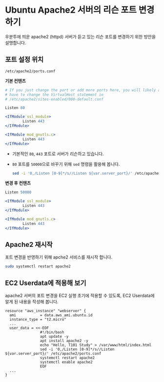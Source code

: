 # Ubuntu Apache2 서버의 리슨 포트 변경하기

우분투에 띄운 apache2 (httpd) 서버가 듣고 있는 리슨 포트를 변경하기 위한 방안을 설명합니다.

## 포트 설정 위치

`/etc/apache2/ports.conf`

**기본 컨텐츠**

```apache
# If you just change the port or add more ports here, you will likely also
# have to change the VirtualHost statement in
# /etc/apache2/sites-enabled/000-default.conf

Listen 80

<IfModule ssl_module>
        Listen 443
</IfModule>

<IfModule mod_gnutls.c>
        Listen 443
</IfModule>
```

- 기본적인 `80`, `443` 포트로 서버가 리슨하고 있습니다.
- `80` 포트를 `50000`으로 바꾸기 위해 `sed` 명령을 활용해 봅니다.

  ```bash
  sed -i '0,/Listen [0-9]*/s//Listen ${var.server_port}/' /etc/apache2/ports.conf
  ```

**변경 후 컨텐츠**

```apache
Listen 50000

<IfModule ssl_module>
        Listen 443
</IfModule>

<IfModule mod_gnutls.c>
        Listen 443
</IfModule>
```

## Apache2 재시작

포트 변경을 반영하기 위해 apche2 서비스를 재시작 합니다.

```bash
sudo systemctl restart apache2
```

## EC2 Userdata에 적용해 보기

apache2 서버의 포트 변경을 EC2 실행 초기에 적용할 수 있도록, EC2 Userdata에 알게 된 내용을 작성해 봅니다. 

```hcl
resource "aws_instance" "webserver" {
  ami           = data.aws_ami.ubuntu.id
  instance_type = "t2.micro"
  ...
  user_data = <<-EOF
                #!/bin/bash
                apt update -y
                apt install apache2 -y
                echo "Hello, T101 Study" > /var/www/html/index.html
                sed -i '0,/Listen [0-9]*/s//Listen ${var.server_port}/' /etc/apache2/ports.conf
                systemctl restart apache2
                systemctl enable apache2
                EOF
  ...
}
```
